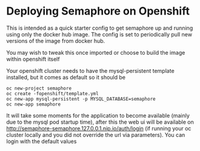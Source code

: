 # Deploying Semaphore on Openshift

This is intended as a quick starter config to get semaphore up and running using only the docker hub image.
The config is set to periodically pull new versions of the image from docker hub.

You may wish to tweak this once imported or choose to build the image within openshift itself

Your openshift cluster needs to have the mysql-persistent template installed, but it comes as default so it should be
```
oc new-project semaphore
oc create -fopenshift/template.yml
oc new-app mysql-persistent -p MYSQL_DATABASE=semaphore
oc new-app semaphore
```
It will take some moments for the application to become available (mainly due to the mysql pod startup time), after this the web ui will be available on http://semaphore-semaphore.127.0.0.1.nip.io/auth/login (if running your oc cluster locally and you did not override the url via parameters). You can login with the default values